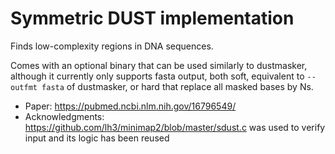 # Symmetric DUST implementation

Finds low-complexity regions in DNA sequences.

Comes with an optional binary that can be used similarly to dustmasker, although it currently only supports fasta output,
both soft, equivalent to `--outfmt fasta` of dustmasker, or hard that replace all masked bases by Ns.


- Paper: https://pubmed.ncbi.nlm.nih.gov/16796549/
- Acknowledgments: https://github.com/lh3/minimap2/blob/master/sdust.c was used to verify input
and its logic has been reused
